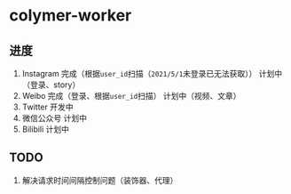 # colymer-worker
## 进度
1. Instagram 完成（根据`user_id`扫描（`2021/5/1`未登录已无法获取）） 计划中（登录、story）
2. Weibo 完成（登录、根据`user_id`扫描） 计划中（视频、文章）
3. Twitter 开发中
4. 微信公众号 计划中
5. Bilibili 计划中
## TODO
1. 解决请求时间间隔控制问题（装饰器、代理）
